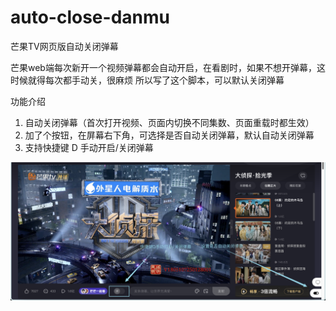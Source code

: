 # auto-close-danmu
芒果TV网页版自动关闭弹幕

芒果web端每次新开一个视频弹幕都会自动开启，在看剧时，如果不想开弹幕，这时候就得每次都手动关，很麻烦
所以写了这个脚本，可以默认关闭弹幕

功能介绍
1. 自动关闭弹幕（首次打开视频、页面内切换不同集数、页面重载时都生效）
2. 加了个按钮，在屏幕右下角，可选择是否自动关闭弹幕，默认自动关闭弹幕
3. 支持快捷键 D 手动开启/关闭弹幕

![截图](Snipaste_2025-04-17_01-16-42.png)
